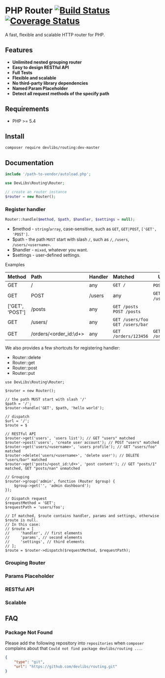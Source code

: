 # PHP Router [![Build Status](https://travis-ci.org/devlibs/routing.svg?branch=master)](https://travis-ci.org/devlibs/routing) [![Coverage Status](https://coveralls.io/repos/github/devlibs/routing/badge.svg?branch=master)](https://coveralls.io/github/devlibs/routing?branch=master)

A fast, flexible and scalable HTTP router for PHP.

## Features

- **Unlimited nested grouping router**
- **Easy to design RESTful API**
- **Full Tests**
- **Flexible and scalable**
- **No third-party library dependencies**
- **Named Param Placeholder**
- **Detect all request methods of the specify path**

## Requirements

- PHP >= 5.4

## Install

```
composer require devlibs/routing:dev-master
```

## Documentation

```php
include '/path-to-vendor/autoload.php';

use DevLibs\Routing\Router;

// create an router instance
$router = new Router();
```

### Register handler

```php
Router::handle($method, $path, $handler, $settings = null);
```

- $method - `string`/`array`, case-sensitive, such as `GET`, `GET|POST`, `['GET', 'POST']`.
- $path - the path `MUST` start with slash `/`, such as `/`, `/users`, `/users/<username>`.
- $handler - `mixed`, whatever you want.
- $settings - user-defined settings.

Examples

| Method            | Path                         | Handler | Matched                            | Unmatched                              |
|:------------------|:-----------------------------|:--------|:-----------------------------------|----------------------------------------|
| GET               | /                            | any     | `GET /`                            | `POST /` `get /`                       |
| GET|POST          | /users                       | any     | `GET /users` `POST /users`         |                                        |
| ['GET', 'POST']   | /posts                       | any     | `GET /posts` `POST /posts`         |                                        |
| GET               | /users/<username>            | any     | `GET /users/foo` `GET /users/bar`  |                                        |
| GET               | /orders/<order_id:\d+>       | any     | `GET /orders/123456`               | `GET /orders/letters`                  |

We also provides a few shortcuts for registering handler:

- Router::delete
- Router::get
- Router::post
- Router::put

```
use DevLibs\Routing\Router;

$router = new Router();

// the path MUST start with slash '/'
$path = '/';
$router->handle('GET', $path, 'hello world');

// dispatch
$url = '/';
$route = $
```
```
// RESTful API
$router->get('users', 'users list'); // GET "users" matched
$router->post('users', 'create user account'); // POST "users" matched
$router->get('users/<username>', 'users profile'); // GET "users/foo" matched
$router->delete('users/<username>', 'delete user'); // DELETE "users/bar" matched
$router->get('posts/<post_id:\d+>', 'post content'); // GET "posts/1" matched, GET "posts/nan" unmatched

// Grouping
$router->group('admin', function (Router $group) {
    $group->get('', 'admin dashboard');
});

// Dispatch request
$requestMethod = 'GET';
$requestPath = 'users/foo';

// If matched, $route contains handler, params and settings, otherwise $route is null.
// In this case:
// $route = [
//     'handler', // first elements
//     'params', // second elements
//     'settings', // third elements
// ];
$route = $router->dispatch($requestMethod, $requestPath);
```

### Grouping Router


### Params Placeholder


### RESTful API


### Scalable


## FAQ

### Package Not Found

Please add the following repository into `repositories` when `composer` complains about
that `Could not find package devlibs/routing ...`.

```json
{
    "type": "git",
    "url": "https://github.com/devlibs/routing.git"
}
```